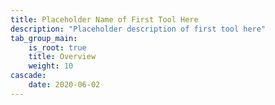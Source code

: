 ```yaml
---
title: Placeholder Name of First Tool Here
description: "Placeholder description of first tool here"
tab_group_main:
    is_root: true
    title: Overview
    weight: 10
cascade:
    date: 2020-06-02
---
```


